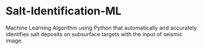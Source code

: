 # Salt-Identification-ML
Machine Learning Algorithm using Python that automatically and accurately identifies salt deposits on subsurface targets with the input of seismic image.
